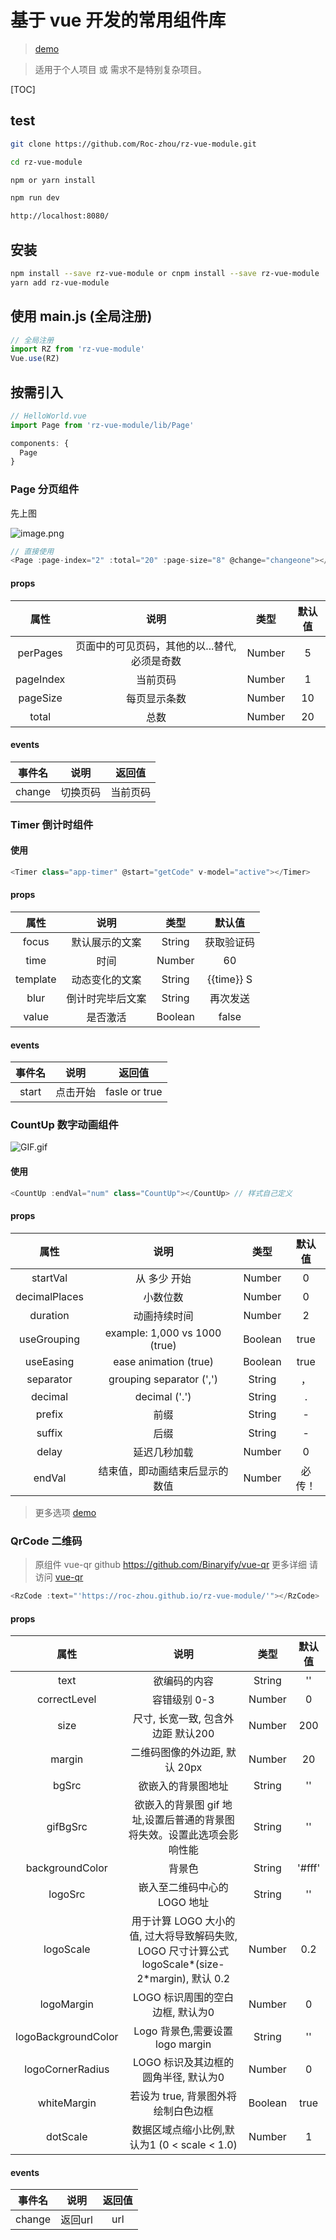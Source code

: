 # 基于 vue 开发的常用组件库
> [demo](https://roc-zhou.github.io/rz-vue-module/)

> 适用于个人项目 或 需求不是特别复杂项目。

[TOC]

## test
```sh
git clone https://github.com/Roc-zhou/rz-vue-module.git

cd rz-vue-module

npm or yarn install

npm run dev

http://localhost:8080/
```



## 安装
```sh
npm install --save rz-vue-module or cnpm install --save rz-vue-module
yarn add rz-vue-module
```

## 使用 main.js (全局注册)
```js
// 全局注册
import RZ from 'rz-vue-module'
Vue.use(RZ)
```
## 按需引入
```js
// HelloWorld.vue
import Page from 'rz-vue-module/lib/Page'

components: {
  Page
}
```

### Page 分页组件
先上图

![image.png](https://i.loli.net/2019/09/02/A7vo2caqxsLUZ58.png)
```js
// 直接使用
<Page :page-index="2" :total="20" :page-size="8" @change="changeone"></Page>
```
#### props
|   属性    |                     说明                      |  类型  | 默认值 |
| :-------: | :-------------------------------------------: | :----: | :----: |
| perPages  | 页面中的可见页码，其他的以...替代, 必须是奇数 | Number |   5    |
| pageIndex |                   当前页码                    | Number |   1    |
| pageSize  |                 每页显示条数                  | Number |   10   |
|   total   |                     总数                      | Number |   20   |

#### events
| 事件名 |   说明   |  返回值  |
| :----: | :------: | :------: |
| change | 切换页码 | 当前页码 |

### Timer 倒计时组件

#### 使用
```js
<Timer class="app-timer" @start="getCode" v-model="active"></Timer>
```

#### props
|   属性   |       说明       |  类型   |   默认值   |
| :------: | :--------------: | :-----: | :--------: |
|  focus   |  默认展示的文案  | String  | 获取验证码 |
|   time   |       时间       | Number  |     60     |
| template |  动态变化的文案  | String  | {{time}} S |
|   blur   | 倒计时完毕后文案 | String  |  再次发送  |
|  value   |     是否激活     | Boolean |   false    |

#### events
| 事件名 |   说明   |    返回值     |
| :----: | :------: | :-----------: |
| start  | 点击开始 | fasle or true |

### CountUp 数字动画组件

![GIF.gif](https://i.loli.net/2019/09/12/n8Fga9L4AkVS73Q.gif)

#### 使用
```js
<CountUp :endVal="num" class="CountUp"></CountUp> // 样式自己定义
```
#### props

|     属性      |              说明              |  类型   | 默认值 |
| :-----------: | :----------------------------: | :-----: | :----: |
|   startVal    |          从 多少 开始          | Number  |   0    |
| decimalPlaces |            小数位数            | Number  |   0    |
|   duration    |          动画持续时间          | Number  |   2    |
|  useGrouping  | example: 1,000 vs 1000 (true)  | Boolean |  true  |
|   useEasing   |     ease animation (true)      | Boolean |  true  |
|   separator   |    grouping separator (',')    | String  |   ，   |
|    decimal    |         decimal ('.')          | String  |   .    |
|    prefix     |              前缀              | String  |   -    |
|    suffix     |              后缀              | String  |   -    |
|     delay     |          延迟几秒加载          | Number  |   0    |
|    endVal     | 结束值，即动画结束后显示的数值 | Number  | 必传！ |

> 更多选项 [demo](https://inorganik.github.io/countUp.js/)

### QrCode 二维码
> 原组件 vue-qr  github  https://github.com/Binaryify/vue-qr  更多详细 请访问 [vue-qr](https://github.com/Binaryify/vue-qr)
```js
<RzCode :text="'https://roc-zhou.github.io/rz-vue-module/'"></RzCode>
```
#### props 
|     属性      |              说明              |  类型   | 默认值 |
| :-----------: | :----------------------------: | :-----: | :----: |
|   text    |          欲编码的内容          | String  |   ''    |
| correctLevel |            容错级别 0-3            | Number  |   0    |
|   size    |          尺寸, 长宽一致, 包含外边距 默认200          | Number  |   200    |
|  margin  | 二维码图像的外边距, 默认 20px  | Number |  20  |
|   bgSrc   |    欲嵌入的背景图地址      | String |  ''  |
|   gifBgSrc   |    欲嵌入的背景图 gif 地址,设置后普通的背景图将失效。设置此选项会影响性能    | String  |  ''   |
|    backgroundColor    |         背景色          | String  |   '#fff'   |
|    logoSrc     |     嵌入至二维码中心的 LOGO 地址     | String  |   ''    |
|    logoScale     |              用于计算 LOGO 大小的值, 过大将导致解码失败, LOGO 尺寸计算公式 logoScale*(size-2*margin), 默认 0.2              | Number  |   0.2   |
|     logoMargin     |          LOGO 标识周围的空白边框, 默认为0          | Number  |   0    |
|    logoBackgroundColor     | Logo 背景色,需要设置 logo margin | String  | '' |
|    logoCornerRadius     | LOGO 标识及其边框的圆角半径, 默认为0 | Number  | 0 |
|    whiteMargin     | 若设为 true, 背景图外将绘制白色边框 | Boolean  | true |
|   dotScale  | 数据区域点缩小比例,默认为1  (0 < scale < 1.0) | Number | 1 |

#### events
| 事件名 |   说明   |    返回值     |
| :----: | :------: | :-----------: |
| change  | 返回url | url |
